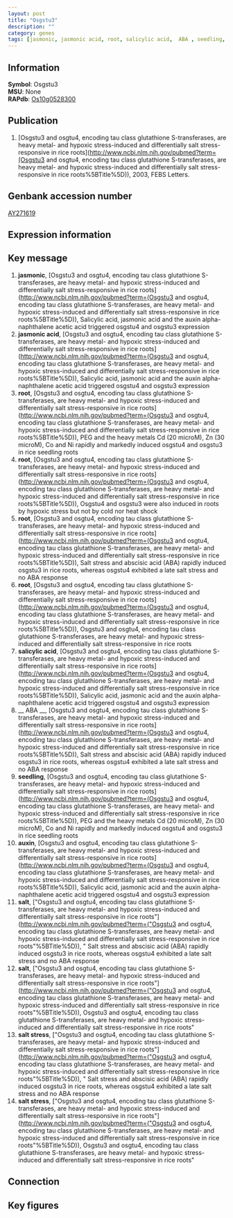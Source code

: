 ```yaml
---
layout: post
title: "Osgstu3"
description: ""
category: genes
tags: [jasmonic, jasmonic acid, root, salicylic acid,  ABA , seedling, auxin, salt, salt stress, Gene]
---
```


## Information
__Symbol__: Osgstu3  
__MSU__: None  
__RAPdb__: [Os10g0528300](http://rapdb.dna.affrc.go.jp/viewer/gbrowse_details/irgsp1?name=Os10g0528300)  

## Publication
1. [Osgstu3 and osgtu4, encoding tau class glutathione S-transferases, are heavy metal- and hypoxic stress-induced and differentially salt stress-responsive in rice roots](http://www.ncbi.nlm.nih.gov/pubmed?term=(Osgstu3 and osgtu4, encoding tau class glutathione S-transferases, are heavy metal- and hypoxic stress-induced and differentially salt stress-responsive in rice roots%5BTitle%5D)), 2003, FEBS Letters.

## Genbank accession number
[AY271619](http://www.ncbi.nlm.nih.gov/nuccore/AY271619)

## Expression information

## Key message
1. __jasmonic__, [Osgstu3 and osgtu4, encoding tau class glutathione S-transferases, are heavy metal- and hypoxic stress-induced and differentially salt stress-responsive in rice roots](http://www.ncbi.nlm.nih.gov/pubmed?term=(Osgstu3 and osgtu4, encoding tau class glutathione S-transferases, are heavy metal- and hypoxic stress-induced and differentially salt stress-responsive in rice roots%5BTitle%5D)),  Salicylic acid, jasmonic acid and the auxin alpha-naphthalene acetic acid triggered osgstu4 and osgstu3 expression
2. __jasmonic acid__, [Osgstu3 and osgtu4, encoding tau class glutathione S-transferases, are heavy metal- and hypoxic stress-induced and differentially salt stress-responsive in rice roots](http://www.ncbi.nlm.nih.gov/pubmed?term=(Osgstu3 and osgtu4, encoding tau class glutathione S-transferases, are heavy metal- and hypoxic stress-induced and differentially salt stress-responsive in rice roots%5BTitle%5D)),  Salicylic acid, jasmonic acid and the auxin alpha-naphthalene acetic acid triggered osgstu4 and osgstu3 expression
3. __root__, [Osgstu3 and osgtu4, encoding tau class glutathione S-transferases, are heavy metal- and hypoxic stress-induced and differentially salt stress-responsive in rice roots](http://www.ncbi.nlm.nih.gov/pubmed?term=(Osgstu3 and osgtu4, encoding tau class glutathione S-transferases, are heavy metal- and hypoxic stress-induced and differentially salt stress-responsive in rice roots%5BTitle%5D)),  PEG and the heavy metals Cd (20 microM), Zn (30 microM), Co and Ni rapidly and markedly induced osgstu4 and osgstu3 in rice seedling roots
4. __root__, [Osgstu3 and osgtu4, encoding tau class glutathione S-transferases, are heavy metal- and hypoxic stress-induced and differentially salt stress-responsive in rice roots](http://www.ncbi.nlm.nih.gov/pubmed?term=(Osgstu3 and osgtu4, encoding tau class glutathione S-transferases, are heavy metal- and hypoxic stress-induced and differentially salt stress-responsive in rice roots%5BTitle%5D)),  Osgstu4 and osgstu3 were also induced in roots by hypoxic stress but not by cold nor heat shock
5. __root__, [Osgstu3 and osgtu4, encoding tau class glutathione S-transferases, are heavy metal- and hypoxic stress-induced and differentially salt stress-responsive in rice roots](http://www.ncbi.nlm.nih.gov/pubmed?term=(Osgstu3 and osgtu4, encoding tau class glutathione S-transferases, are heavy metal- and hypoxic stress-induced and differentially salt stress-responsive in rice roots%5BTitle%5D)),  Salt stress and abscisic acid (ABA) rapidly induced osgstu3 in rice roots, whereas osgstu4 exhibited a late salt stress and no ABA response
6. __root__, [Osgstu3 and osgtu4, encoding tau class glutathione S-transferases, are heavy metal- and hypoxic stress-induced and differentially salt stress-responsive in rice roots](http://www.ncbi.nlm.nih.gov/pubmed?term=(Osgstu3 and osgtu4, encoding tau class glutathione S-transferases, are heavy metal- and hypoxic stress-induced and differentially salt stress-responsive in rice roots%5BTitle%5D)), Osgstu3 and osgtu4, encoding tau class glutathione S-transferases, are heavy metal- and hypoxic stress-induced and differentially salt stress-responsive in rice roots
7. __salicylic acid__, [Osgstu3 and osgtu4, encoding tau class glutathione S-transferases, are heavy metal- and hypoxic stress-induced and differentially salt stress-responsive in rice roots](http://www.ncbi.nlm.nih.gov/pubmed?term=(Osgstu3 and osgtu4, encoding tau class glutathione S-transferases, are heavy metal- and hypoxic stress-induced and differentially salt stress-responsive in rice roots%5BTitle%5D)),  Salicylic acid, jasmonic acid and the auxin alpha-naphthalene acetic acid triggered osgstu4 and osgstu3 expression
8. __ ABA __, [Osgstu3 and osgtu4, encoding tau class glutathione S-transferases, are heavy metal- and hypoxic stress-induced and differentially salt stress-responsive in rice roots](http://www.ncbi.nlm.nih.gov/pubmed?term=(Osgstu3 and osgtu4, encoding tau class glutathione S-transferases, are heavy metal- and hypoxic stress-induced and differentially salt stress-responsive in rice roots%5BTitle%5D)),  Salt stress and abscisic acid (ABA) rapidly induced osgstu3 in rice roots, whereas osgstu4 exhibited a late salt stress and no ABA response
9. __seedling__, [Osgstu3 and osgtu4, encoding tau class glutathione S-transferases, are heavy metal- and hypoxic stress-induced and differentially salt stress-responsive in rice roots](http://www.ncbi.nlm.nih.gov/pubmed?term=(Osgstu3 and osgtu4, encoding tau class glutathione S-transferases, are heavy metal- and hypoxic stress-induced and differentially salt stress-responsive in rice roots%5BTitle%5D)),  PEG and the heavy metals Cd (20 microM), Zn (30 microM), Co and Ni rapidly and markedly induced osgstu4 and osgstu3 in rice seedling roots
10. __auxin__, [Osgstu3 and osgtu4, encoding tau class glutathione S-transferases, are heavy metal- and hypoxic stress-induced and differentially salt stress-responsive in rice roots](http://www.ncbi.nlm.nih.gov/pubmed?term=(Osgstu3 and osgtu4, encoding tau class glutathione S-transferases, are heavy metal- and hypoxic stress-induced and differentially salt stress-responsive in rice roots%5BTitle%5D)),  Salicylic acid, jasmonic acid and the auxin alpha-naphthalene acetic acid triggered osgstu4 and osgstu3 expression
11. __salt__, ["Osgstu3 and osgtu4, encoding tau class glutathione S-transferases, are heavy metal- and hypoxic stress-induced and differentially salt stress-responsive in rice roots"](http://www.ncbi.nlm.nih.gov/pubmed?term=("Osgstu3 and osgtu4, encoding tau class glutathione S-transferases, are heavy metal- and hypoxic stress-induced and differentially salt stress-responsive in rice roots"%5BTitle%5D)), " Salt stress and abscisic acid (ABA) rapidly induced osgstu3 in rice roots, whereas osgstu4 exhibited a late salt stress and no ABA response
12. __salt__, ["Osgstu3 and osgtu4, encoding tau class glutathione S-transferases, are heavy metal- and hypoxic stress-induced and differentially salt stress-responsive in rice roots"](http://www.ncbi.nlm.nih.gov/pubmed?term=("Osgstu3 and osgtu4, encoding tau class glutathione S-transferases, are heavy metal- and hypoxic stress-induced and differentially salt stress-responsive in rice roots"%5BTitle%5D)), Osgstu3 and osgtu4, encoding tau class glutathione S-transferases, are heavy metal- and hypoxic stress-induced and differentially salt stress-responsive in rice roots"
13. __salt stress__, ["Osgstu3 and osgtu4, encoding tau class glutathione S-transferases, are heavy metal- and hypoxic stress-induced and differentially salt stress-responsive in rice roots"](http://www.ncbi.nlm.nih.gov/pubmed?term=("Osgstu3 and osgtu4, encoding tau class glutathione S-transferases, are heavy metal- and hypoxic stress-induced and differentially salt stress-responsive in rice roots"%5BTitle%5D)), " Salt stress and abscisic acid (ABA) rapidly induced osgstu3 in rice roots, whereas osgstu4 exhibited a late salt stress and no ABA response
14. __salt stress__, ["Osgstu3 and osgtu4, encoding tau class glutathione S-transferases, are heavy metal- and hypoxic stress-induced and differentially salt stress-responsive in rice roots"](http://www.ncbi.nlm.nih.gov/pubmed?term=("Osgstu3 and osgtu4, encoding tau class glutathione S-transferases, are heavy metal- and hypoxic stress-induced and differentially salt stress-responsive in rice roots"%5BTitle%5D)), Osgstu3 and osgtu4, encoding tau class glutathione S-transferases, are heavy metal- and hypoxic stress-induced and differentially salt stress-responsive in rice roots"

## Connection

## Key figures



